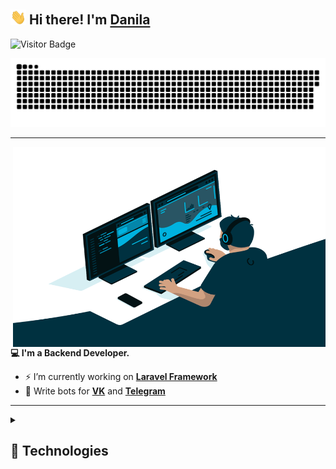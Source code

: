 ## <img src="assets/wave.gif" width="25px"> Hi there! I'm [Danila](https://github.com/SV3N23/)

![Visitor Badge](https://visitor-badge.laobi.icu/badge?page_id=SV3N23&color=5194f0)

<p align="center">
 <img width="600" src="assets/github-snake.svg" alt="snake"/>
</p>

---

<img align="right" alt="GIF" src="assets/code.gif" width="500" height="320"/>

**💻 I'm a Backend Developer.**

- ⚡ I’m currently working on [**Laravel Framework**](https://laravel.com/)
- 🤖 Write bots for [**VK**](https://vk.com/) and [**Telegram**](https://telegram.org/)
---

<details>
    <summary><h2>🔧 Technologies</h2></summary>
    <h3>Langs</h3>
        <img src="https://skillicons.dev/icons?i=php&perline=7"/>
    <h3>Frameworks</h3>
        <img src="https://skillicons.dev/icons?i=laravel&perline=7"/>
    <h3>Tools</h3>
        <img src="https://skillicons.dev/icons?i=phpstorm,vscode,postman,docker,git,mysql&perline=7"/>
</details>
